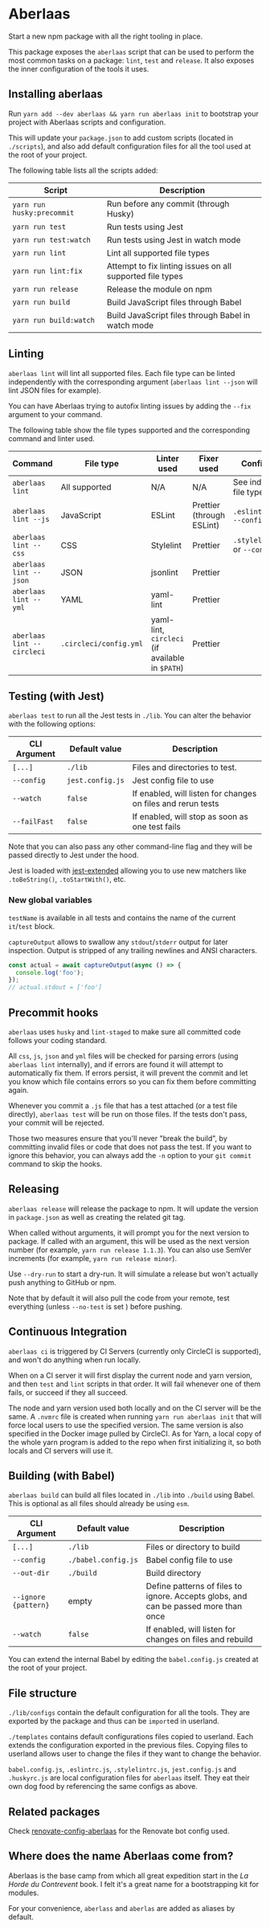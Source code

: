 # Aberlaas

Start a new npm package with all the right tooling in place.

This package exposes the `aberlaas` script that can be used to perform the most
common tasks on a package: `lint`, `test` and `release`. It also
exposes the inner configuration of the tools it uses.

## Installing aberlaas

Run `yarn add --dev aberlaas && yarn run aberlaas init` to bootstrap your
project with Aberlaas scripts and configuration.

This will update your `package.json` to add custom scripts (located in
`./scripts`), and also add default configuration files for all the tool used at
the root of your project.

The following table lists all the scripts added:

| Script                     | Description                                               |
| -------------------------- | --------------------------------------------------------- |
| `yarn run husky:precommit` | Run before any commit (through Husky)                     |
| `yarn run test`            | Run tests using Jest                                      |
| `yarn run test:watch`      | Run tests using Jest in watch mode                        |
| `yarn run lint`            | Lint all supported file types                             |
| `yarn run lint:fix`        | Attempt to fix linting issues on all supported file types |
| `yarn run release`         | Release the module on npm                                 |
| `yarn run build`           | Build JavaScript files through Babel                      |
| `yarn run build:watch`     | Build JavaScript files through Babel in watch mode        |

## Linting

`aberlaas lint` will lint all supported files. Each file type can be linted
independently with the corresponding argument (`aberlaas lint --json` will lint
JSON files for example).

You can have Aberlaas trying to autofix linting issues by adding the `--fix`
argument to your command.

The following table show the file types supported and the corresponding command
and linter used.

| Command                    | File type              | Linter used                                     | Fixer used                | Config files                        |
| -------------------------- | ---------------------- | ----------------------------------------------- | ------------------------- | ----------------------------------- |
| `aberlaas lint`            | All supported          | N/A                                             | N/A                       | See individual file type            |
| `aberlaas lint --js`       | JavaScript             | ESLint                                          | Prettier (through ESLint) | `.eslintrc.js` or `--config.js`     |
| `aberlaas lint --css`      | CSS                    | Stylelint                                       | Prettier                  | `.stylelintrc.js` or `--config.css` |
| `aberlaas lint --json`     | JSON                   | jsonlint                                        | Prettier                  |                                     |
| `aberlaas lint --yml`      | YAML                   | yaml-lint                                       | Prettier                  |                                     |
| `aberlaas lint --circleci` | `.circleci/config.yml` | yaml-lint, `circleci` (if available in `$PATH`) | Prettier                  |                                     |

## Testing (with Jest)

`aberlaas test` to run all the Jest tests in `./lib`. You can alter the behavior
with the following options:

| CLI Argument | Default value    | Description                                                  |
| ------------ | ---------------- | ------------------------------------------------------------ |
| `[...]`      | `./lib`          | Files and directories to test.                               |
| `--config`   | `jest.config.js` | Jest config file to use                                      |
| `--watch`    | `false`          | If enabled, will listen for changes on files and rerun tests |
| `--failFast` | `false`          | If enabled, will stop as soon as one test fails              |

Note that you can also pass any other command-line flag and they will be passed
directly to Jest under the hood.

Jest is loaded with [jest-extended][1] allowing you to use new matchers like
`.toBeString()`, `.toStartWith()`, etc.

### New global variables

`testName` is available in all tests and contains the name of the current
`it`/`test` block.

`captureOutput` allows to swallow any `stdout`/`stderr` output for later
inspection. Output is stripped of any trailing newlines and ANSI characters.

```javascript
const actual = await captureOutput(async () => {
  console.log('foo');
});
// actual.stdout = ['foo']
```

## Precommit hooks

`aberlaas` uses `husky` and `lint-staged` to make sure all committed code
follows your coding standard.

All `css`, `js`, `json` and `yml` files will be checked for parsing errors
(using `aberlaas lint` internally), and if errors are found it will attempt to
automatically fix them. If errors persist, it will prevent the commit and let
you know which file contains errors so you can fix them before committing again.

Whenever you commit a `.js` file that has a test attached (or a test file
directly), `aberlaas test` will be run on those files. If the tests don't pass,
your commit will be rejected.

Those two measures ensure that you'll never "break the build", by committing
invalid files or code that does not pass the test. If you want to ignore this
behavior, you can always add the `-n` option to your `git commit` command to
skip the hooks.

## Releasing

`aberlaas release` will release the package to npm. It will update
the version in `package.json` as well as creating the related git tag.

When called without arguments, it will prompt you for the next version to
package. If called with an argument, this will be used as the next version
number (for example, `yarn run release 1.1.3`). You can also use SemVer
increments (for example, `yarn run release minor`).

Use `--dry-run` to start a dry-run. It will simulate a release but won't
actually push anything to GitHub or npm.

Note that by default it will also pull the code from your remote, test
everything (unless `--no-test` is set ) before pushing.

## Continuous Integration

`aberlaas ci` is triggered by CI Servers (currently only CircleCI is supported),
and won't do anything when run locally.

When on a CI server it will first display the current node and yarn version, and
then `test` and `lint` scripts in that order. It will fail whenever one of them
fails, or succeed if they all succeed.

The node and yarn version used both locally and on the CI server will be the
same. A `.nvmrc` file is created when running `yarn run aberlaas init` that will
force local users to use the specified version. The same version is also
specified in the Docker image pulled by CircleCI. As for Yarn, a local copy of
the whole yarn program is added to the repo when first initializing it, so both
locals and CI servers will use it.

## Building (with Babel)

`aberlaas build` can build all files located in `./lib` into `./build` using
Babel. This is optional as all files should already be using `esm`.

| CLI Argument         | Default value       | Description                                                                         |
| -------------------- | ------------------- | ----------------------------------------------------------------------------------- |
| `[...]`              | `./lib`             | Files or directory to build                                                         |
| `--config`           | `./babel.config.js` | Babel config file to use                                                            |
| `--out-dir`          | `./build`           | Build directory                                                                     |
| `--ignore {pattern}` | empty               | Define patterns of files to ignore. Accepts globs, and can be passed more than once |
| `--watch`            | `false`             | If enabled, will listen for changes on files and rebuild                            |

You can extend the internal Babel by editing the `babel.config.js` created at
the root of your project.


## File structure

`./lib/configs` contain the default configuration for all the tools. They are
exported by the package and thus can be `import`ed in userland.

`./templates` contains default configurations files copied to userland. Each
extends the configuration exported in the previous files. Copying files to
userland allows user to change the files if they want to change the behavior.

`babel.config.js`, `.eslintrc.js`, `.stylelintrc.js`, `jest.config.js` and
`.huskyrc.js` are local configuration files for `aberlaas` itself. They eat
their own dog food by referencing the same configs as above.

## Related packages

Check [renovate-config-aberlaas][2] for the Renovate bot config used.

## Where does the name Aberlaas come from?

Aberlaas is the base camp from which all great expedition start in the _La Horde
du Contrevent_ book. I felt it's a great name for a bootstrapping kit for
modules.

For your convenience, `aberlass` and `aberlas` are added as aliases by default.

[1]: https://github.com/jest-community/jest-extended
[2]: https://github.com/pixelastic/renovate-config-aberlaas
